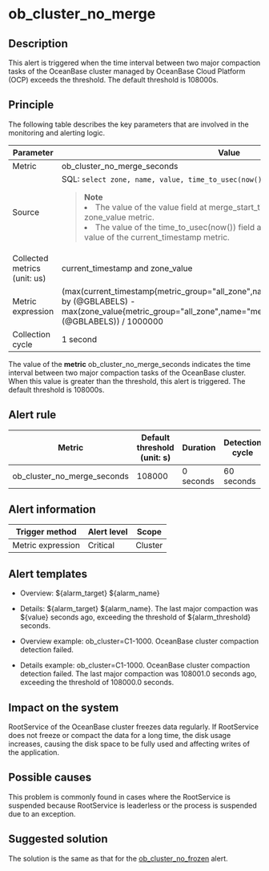 ob_cluster_no_merge
========================================

**Description**
------------------------------------

This alert is triggered when the time interval between two major compaction tasks of the OceanBase cluster managed by OceanBase Cloud Platform (OCP) exceeds the threshold. The default threshold is 108000s.

Principle
------------------------------

The following table describes the key parameters that are involved in the monitoring and alerting logic.

|          Parameter           |                                                                                                                                                                                                                                   Value                                                                                                                                                                                                                                    |
|------------------------------|----------------------------------------------------------------------------------------------------------------------------------------------------------------------------------------------------------------------------------------------------------------------------------------------------------------------------------------------------------------------------------------------------------------------------------------------------------------------------|
| Metric                       | ob_cluster_no_merge_seconds                                                                                                                                                                                                                                                                                                                                                                                                                                                |
| Source                       | SQL:  ```select zone, name, value, time_to_usec(now()) from __all_zone;```  <blockquote>**Note** <br><li> The value of the value field at merge_start_time is used as the value of the zone_value metric. </li><li>   The value of the time_to_usec(now()) field at merge_start_time is used as the value of the current_timestamp metric.</li> </blockquote>   |
| Collected metrics (unit: us) | current_timestamp and zone_value                                                                                                                                                                                                                                                                                                                                                                                                                                           |
| Metric expression            | (max(current_timestamp{metric_group="all_zone",name="merge_start_time",@LABELS}) by (@GBLABELS) - max(zone_value{metric_group="all_zone",name="merge_start_time",@LABELS}) by (@GBLABELS)) / 1000000                                                                                                                                                                                                                                                                       |
| Collection cycle             | 1 second                                                                                                                                                                                                                                                                                                                                                                                                                                                                   |

The value of the **metric** ob_cluster_no_merge_seconds indicates the time interval between two major compaction tasks of the OceanBase cluster. When this value is greater than the threshold, this alert is triggered. The default threshold is 108000s.

**Alert rule**
-----------------------------------

|           Metric            | Default threshold (unit: s) | Duration  | Detection cycle | Time before clearance |
|-----------------------------|-----------------------------|-----------|-----------------|-----------------------|
| ob_cluster_no_merge_seconds | 108000                      | 0 seconds | 60 seconds      | 5 minutes             |

**Alert information**
------------------------------------------

|  Trigger method   | Alert level |  Scope  |
|-------------------|-------------|---------|
| Metric expression | Critical    | Cluster |

**Alert templates**
----------------------------------------

* Overview: \${alarm_target} \${alarm_name}

* Details: \${alarm_target} \${alarm_name}. The last major compaction was \${value} seconds ago, exceeding the threshold of \${alarm_threshold} seconds.

* Overview example: ob_cluster=C1-1000. OceanBase cluster compaction detection failed.

* Details example: ob_cluster=C1-1000. OceanBase cluster compaction detection failed. The last major compaction was 108001.0 seconds ago, exceeding the threshold of 108000.0 seconds.

**Impact on the system**
---------------------------------------------

RootService of the OceanBase cluster freezes data regularly. If RootService does not freeze or compact the data for a long time, the disk usage increases, causing the disk space to be fully used and affecting writes of the application.

**Possible causes**
----------------------------------------

This problem is commonly found in cases where the RootService is suspended because RootService is leaderless or the process is suspended due to an exception.

**Suggested solution**
-------------------------------------------

The solution is the same as that for the [ob_cluster_no_frozen](../2.ob-alert/9.ob_cluster_no_frozen.md) alert.
